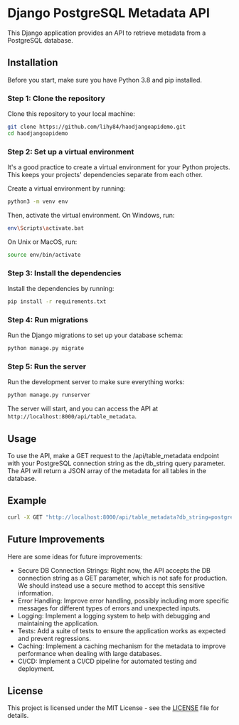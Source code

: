 # Django PostgreSQL Metadata API

This Django application provides an API to retrieve metadata from a PostgreSQL database.

## Installation

Before you start, make sure you have Python 3.8 and pip installed.

### Step 1: Clone the repository

Clone this repository to your local machine:

```bash
git clone https://github.com/lihy84/haodjangoapidemo.git
cd haodjangoapidemo
```

### Step 2: Set up a virtual environment

It's a good practice to create a virtual environment for your Python projects. This keeps your projects' dependencies separate from each other.

Create a virtual environment by running:

```bash
python3 -m venv env
```

Then, activate the virtual environment. On Windows, run:

```bash
env\Scripts\activate.bat
```

On Unix or MacOS, run:

```bash
source env/bin/activate
```

### Step 3: Install the dependencies

Install the dependencies by running:

```bash
pip install -r requirements.txt
```

### Step 4: Run migrations

Run the Django migrations to set up your database schema:

```bash
python manage.py migrate
```

### Step 5: Run the server

Run the development server to make sure everything works:

```bash
python manage.py runserver
```

The server will start, and you can access the API at `http://localhost:8000/api/table_metadata`.

## Usage

To use the API, make a GET request to the /api/table_metadata endpoint with your PostgreSQL connection string as the db_string query parameter. The API will return a JSON array of the metadata for all tables in the database.

## Example

```bash
curl -X GET "http://localhost:8000/api/table_metadata?db_string=postgresql://postgres:postgres@localhost:5432/postgres"
```

## Future Improvements

Here are some ideas for future improvements:

- Secure DB Connection Strings: Right now, the API accepts the DB connection string as a GET parameter, which is not safe for production. We should instead use a secure method to accept this sensitive information.
- Error Handling: Improve error handling, possibly including more specific messages for different types of errors and unexpected inputs.
- Logging: Implement a logging system to help with debugging and maintaining the application.
- Tests: Add a suite of tests to ensure the application works as expected and prevent regressions.
- Caching: Implement a caching mechanism for the metadata to improve performance when dealing with large databases.
- CI/CD: Implement a CI/CD pipeline for automated testing and deployment.

## License

This project is licensed under the MIT License - see the [LICENSE](LICENSE) file for details.
